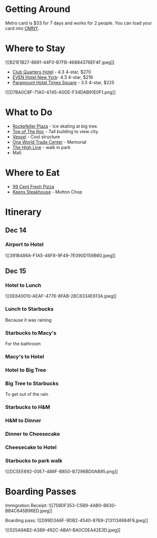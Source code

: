 # Getting Around

Metro card is $33 for 7 days and works for 2 people. You can load your card into [OMNY](https://omny.info). 

# Where to Stay

![[B21E1B27-8891-44F0-B7FB-46884376EF4F.jpeg]]

* [Club Quarters Hotel](https://maps.app.goo.gl/gUJpq5Rx7jg42u7L8?g_st=ic) - 4.3 4-star, $270
* [EVEN Hotel New York](https://maps.app.goo.gl/AbYkizdC2eCQD7X5A?g_st=ic)- 4.3 4-star, $216
* [Paramount Hotel Times Square](https://maps.app.goo.gl/habUMMN6X1NuJ7AH7?g_st=ic) - 3.5 4-star, $225

![[D7BA0C8F-71A0-4745-A0DE-F34DAB91E0F1.png]]

# What to Do

* [Rockefeller Plaza](https://maps.app.goo.gl/eyVJiSH35T4RYrz69?g_st=ic) - Ice skating at big tree. 
* [Top of The Roc](https://maps.app.goo.gl/enPS481qMrfHa9tf9?g_st=ic) - Tall building to view city.
* [Vessel](https://maps.app.goo.gl/NVLJMZ61wSN5K9THA?g_st=ic) - Cool structure
* [One World Trade Center](https://maps.app.goo.gl/aNTchotPmoPHcZvz5?g_st=ic) - Memorial
* [The High Line](https://maps.app.goo.gl/UZbxJPdnupcJBrms7?g_st=ic) - walk in park
* Mall.

# Where to Eat

* [99 Cent Fresh Pizza](https://maps.app.goo.gl/kwKm5JXNnig8hzDu8?g_st=ic)
* [Keens Steakhouse](https://maps.app.goo.gl/hNDhpxeBiLrcR1rKA?g_st=ic) - Mutton Chop

# Itinerary

## Dec 14

### Airport to Hotel

![[391B486A-F1A5-46F8-9F49-7E090D159B60.jpeg]]

## Dec 15

### Hotel to Lunch

![[0E840010-AEAF-4776-8FAB-28C8334E613A.jpeg]]

### Lunch to Starbucks

Because it was raining

### Starbucks to Macy's

For the bathroom

### Macy's to Hotel

### Hotel to Big Tree

### Big Tree to Starbucks 

To get out of the rain

### Starbucks to H&M

### H&M to Dinner

### Dinner to Cheesecake

### Cheesecake to Hotel

### Starbucks to park walk

![[DC5EE692-00E7-486F-B850-B7296BD0AB95.png]]

# Boarding Passes

Immigration Receipt:
![[759DF353-C5B9-4AB0-B630-BB4C645B96ED.jpeg]]

Boarding pass:
![[D99D3A8F-9DB2-4540-8769-2131134684F9.jpeg]]

![[025A9AB2-A389-492C-ABA1-BA0CDEA42E3D.jpeg]]

